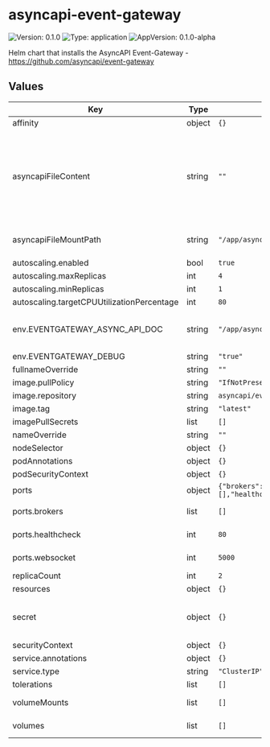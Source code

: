# asyncapi-event-gateway

![Version: 0.1.0](https://img.shields.io/badge/Version-0.1.0-informational?style=flat-square) ![Type: application](https://img.shields.io/badge/Type-application-informational?style=flat-square) ![AppVersion: 0.1.0-alpha](https://img.shields.io/badge/AppVersion-0.1.0--alpha-informational?style=flat-square)

Helm chart that installs the AsyncAPI Event-Gateway - https://github.com/asyncapi/event-gateway

## Values

| Key | Type | Default | Description |
|-----|------|---------|-------------|
| affinity | object | `{}` |  |
| asyncapiFileContent | string | `""` | AsyncAPI file. Should be the content of the file as plain text. Set either the AsyncAPI file content with '--set-file asyncapi-event-gateway.asyncapiFileContent=<filename>' or a URL to a valid spec file through '--set asyncapi-event-gateway.env.EVENTGATEWAY_ASYNC_API_DOC=<url>' The reason is that files from parent charts can't be accessed from subcharts. See https://github.com/helm/helm/pull/10077. |
| asyncapiFileMountPath | string | `"/app/asyncapi.yaml"` | The path where the AsyncAPI file will be located within the pod. In case you want to load the file from a URL, unset this value. |
| autoscaling.enabled | bool | `true` |  |
| autoscaling.maxReplicas | int | `4` |  |
| autoscaling.minReplicas | int | `1` |  |
| autoscaling.targetCPUUtilizationPercentage | int | `80` |  |
| env.EVENTGATEWAY_ASYNC_API_DOC | string | `"/app/asyncapi.yaml"` | This is where the asyncapi.yaml file is mounted when `--set-file asyncapi-event-gateway.asyncapiFileContent=event-gateway-demo/event-gateway-demo.asyncapi.yaml`. |
| env.EVENTGATEWAY_DEBUG | string | `"true"` |  |
| fullnameOverride | string | `""` |  |
| image.pullPolicy | string | `"IfNotPresent"` |  |
| image.repository | string | `asyncapi/event-gateway"` |  |
| image.tag | string | `"latest"` |  |
| imagePullSecrets | list | `[]` |  |
| nameOverride | string | `""` |  |
| nodeSelector | object | `{}` |  |
| podAnnotations | object | `{}` |  |
| podSecurityContext | object | `{}` |  |
| ports | object | `{"brokers":[],"healthcheck":80,"websocket":5000}` | Event-Gateway opened ports. |
| ports.brokers | list | `[]` | Specify ports for all possible brokers (both boostrap and discovered). |
| ports.healthcheck | int | `80` | Used as simple healthcheck. Called by K8s Deployment LivenessProbe and ReadinessProbe. |
| ports.websocket | int | `5000` | The websocket where the Event-Gateway API will be available. |
| replicaCount | int | `2` |  |
| resources | object | `{}` |  |
| secret | object | `{}` | Create a secret if needed. Useful for creating certificates for connecting to clusters such as Kafka. Combine it with a mounted volume, then you can load the certificates from a known path. |
| securityContext | object | `{}` |  |
| service.annotations | object | `{}` |  |
| service.type | string | `"ClusterIP"` |  |
| tolerations | list | `[]` |  |
| volumeMounts | list | `[]` |     secret:      secretName: "syncapi-event-gateway-foobar-kafka-certificates" |
| volumes | list | `[]` | Mount your volume. Especially useful for mounting secrets as explained above. |

